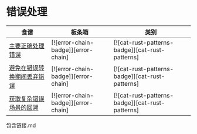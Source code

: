 # 错误处理

| 食谱 | 板条箱 | 类别 |
| --- | --- | --- |
| [主要正确处理错误][ex-error-chain-simple-error-handling] | [![error-chain-badge]][error-chain] | [![cat-rust-patterns-badge]][cat-rust-patterns] |
| [避免在错误转换期间丢弃错误][ex-error-chain-avoid-discarding] | [![error-chain-badge]][error-chain] | [![cat-rust-patterns-badge]][cat-rust-patterns] |
| [获取复杂错误场景的回溯][ex-error-chain-backtrace] | [![error-chain-badge]][error-chain] | [![cat-rust-patterns-badge]][cat-rust-patterns] |

[ex-error-chain-simple-error-handling]: errors/handle.html#handle-errors-correctly-in-main

[ex-error-chain-avoid-discarding]: errors/handle.html#avoid-discarding-errors-during-error-conversions

[ex-error-chain-backtrace]: errors/handle.html#obtain-backtrace-of-complex-error-scenarios

包含链接.md
